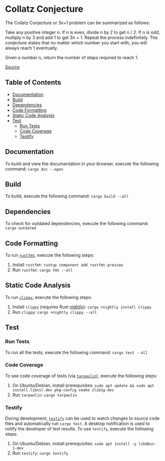 # Collatz Conjecture
The Collatz Conjecture or 3x+1 problem can be summarized as follows:

Take any positive integer n. If n is even, divide n by 2 to get n / 2. If n is odd, multiply n by 3 and add 1 to get 3n + 1.
Repeat the process indefinitely. The conjecture states that no matter which number you start with, you will always reach 1 eventually.

Given a number n, return the number of steps required to reach 1.

[Source](http://exercism.io/exercises/rust/collatz-conjecture/readme)

## Table of Contents
- [Documentation](#documentation)
- [Build](#build)
- [Dependencies](#dependencies)
- [Code Formatting](#code-formatting)
- [Static Code Analysis](#static-code-analysis)
- [Test](#test)
    - [Run Tests](#run-tests)
    - [Code Coverage](#code-coverage)
    - [Testify](#testify)

## Documentation
To build and view the documentation in your browser, execute the following command:
```cargo doc --open```

## Build
To build, execute the following command: ```cargo build --all```

## Dependencies
To check for outdated dependencies, execute the following command: ```cargo outdated```

## Code Formatting
To run [`rustfmt`](https://github.com/rust-lang-nursery/rustfmt), execute the following steps:

1. Install `rustfmt`: ```rustup component add rustfmt-preview```
2. Run `rustfmt`: ```cargo fmt --all```

## Static Code Analysis
To run [`clippy`](https://github.com/rust-lang-nursery/rust-clippy), execute the following steps:

1. Install `clippy` (requires Rust [nightly](https://github.com/rust-lang-nursery/rustup.rs#working-with-nightly-rust)): ```cargo +nightly install clippy```
2. Run `clippy`: ```cargo +nightly clippy --all```

## Test

### Run Tests
To run all the tests, execute the following command: ```cargo test --all```

### Code Coverage
To see code coverage of tests (via [`tarpaulin`](https://github.com/xd009642/tarpaulin)),
execute the following steps:

1. On Ubuntu/Debian, install prerequisites: ```sudo apt update && sudo apt install libssl-dev pkg-config cmake zlib1g-dev```
2. Run `tarpaulin`: ```cargo tarpaulin```

### Testify
During development, [`testify`](https://github.com/greyblake/cargo-testify) can be used to watch changes to source
code files and automatically run `cargo test`.  A desktop notification is used to notify the developer of test results.
To use `testify`, execute the following steps:

1. On Ubuntu/Debian, install prerequisites: ```sudo apt install -y libdbus-1-dev```
2. Run `testify`: ```cargo testify```
